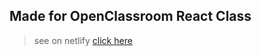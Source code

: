 ## Made for OpenClassroom React Class

>see on netlify [click here](https://romantic-hypatia-e28994.netlify.app)

